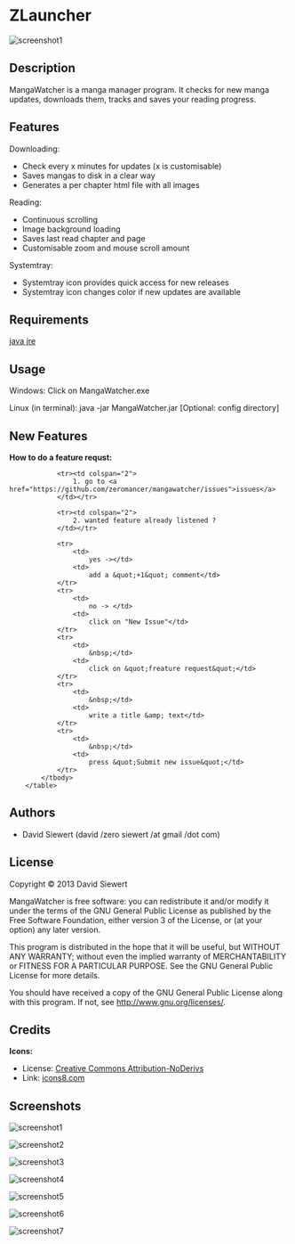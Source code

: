 
# ZLauncher #

![screenshot1](https://raw.github.com/zeromancer/mangawatcher/master/screenshots/3.png)


## Description ##

MangaWatcher is a manga manager program. 
It checks for new manga updates, downloads them, tracks and saves your reading progress.


## Features ##

Downloading:
 * Check every x minutes for updates (x is customisable)
 * Saves mangas to disk in a clear way
 * Generates a per chapter html file with all images

Reading:
 * Continuous scrolling
 * Image background loading
 * Saves last read chapter and page
 * Customisable zoom and mouse scroll amount

Systemtray:
 * Systemtray icon provides quick access for new releases
 * Systemtray icon changes color if new updates are available


## Requirements ##

[java jre](http://www.java.com/en/download/index.jsp)


## Usage ##

Windows:
	Click on MangaWatcher.exe
	
Linux (in terminal):
	java -jar MangaWatcher.jar [Optional: config directory]


## New Features ##

**How to do a feature requst:**

<table border="0" cellpadding="0" cellspacing="0">
			<tbody>
			 
				<tr><td colspan="2">
					1. go to <a href="https://github.com/zeromancer/mangawatcher/issues">issues</a>
				</td></tr>
				
				<tr><td colspan="2">
					2. wanted feature already listened ?
				</td></tr>
				
				<tr>
					<td>
						yes -></td>
					<td>
						add a &quot;+1&quot; comment</td>
				</tr>
				<tr>
					<td>
						no -> </td>
					<td>
						click on "New Issue"</td>
				</tr>
				<tr>
					<td>
						&nbsp;</td>
					<td>
						click on &quot;freature request&quot;</td>
				</tr>
				<tr>
					<td>
						&nbsp;</td>
					<td>
						write a title &amp; text</td>
				</tr>
				<tr>
					<td>
						&nbsp;</td>
					<td>
						press &quot;Submit new issue&quot;</td>
				</tr>
			</tbody>
		</table>



## Authors ##
 * David Siewert (david /zero siewert /at gmail /dot com)

## License ##

Copyright © 2013 David Siewert

MangaWatcher is free software: you can redistribute it and/or modify it under the terms of the GNU General Public License as published by the Free Software Foundation, either version 3 of the License, or (at your option) any later version.

This program is distributed in the hope that it will be useful, but WITHOUT ANY WARRANTY; without even the implied warranty of MERCHANTABILITY or FITNESS FOR A PARTICULAR PURPOSE. See the GNU General Public License for more details.

You should have received a copy of the GNU General Public License along with this program. If not, see http://www.gnu.org/licenses/.


## Credits ##

**Icons:**
 * License: [Creative Commons Attribution-NoDerivs](http://creativecommons.org/licenses/by-nd/3.0/)
 * Link: [icons8.com](http://icons8.com/)


## Screenshots ##

![screenshot1](https://raw.github.com/zeromancer/mangawatcher/master/screenshots/1.png)

![screenshot2](https://raw.github.com/zeromancer/mangawatcher/master/screenshots/2.png)

![screenshot3](https://raw.github.com/zeromancer/mangawatcher/master/screenshots/3.png)

![screenshot4](https://raw.github.com/zeromancer/mangawatcher/master/screenshots/4.png)

![screenshot5](https://raw.github.com/zeromancer/mangawatcher/master/screenshots/5.png)

![screenshot6](https://raw.github.com/zeromancer/mangawatcher/master/screenshots/6.png)

![screenshot7](https://raw.github.com/zeromancer/mangawatcher/master/screenshots/7.png)
